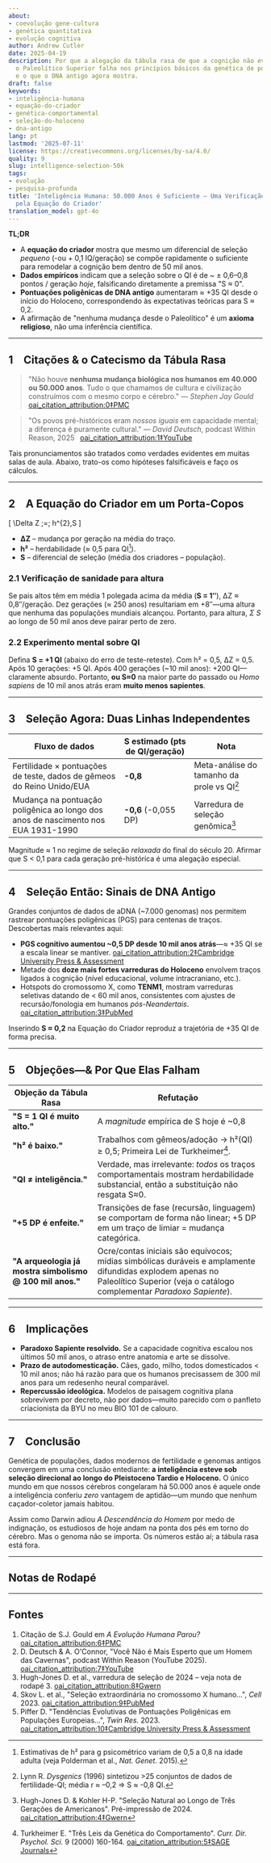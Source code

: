```yaml
---
about:
- coevolução gene-cultura
- genética quantitativa
- evolução cognitiva
author: Andrew Cutler
date: 2025-04-19
description: Por que a alegação da tábula rasa de que a cognição não evoluiu desde
  o Paleolítico Superior falha nos princípios básicos da genética de populações —
  e o que o DNA antigo agora mostra.
draft: false
keywords:
- inteligência-humana
- equação-do-criador
- genética-comportamental
- seleção-do-holoceno
- dna-antigo
lang: pt
lastmod: '2025-07-11'
license: https://creativecommons.org/licenses/by-sa/4.0/
quality: 9
slug: intelligence-selection-50k
tags:
- evolução
- pesquisa-profunda
title: 'Inteligência Humana: 50.000 Anos é Suficiente — Uma Verificação da Realidade
  pela Equação do Criador'
translation_model: gpt-4o
---
```


**TL;DR**

- A **equação do criador** mostra que mesmo um diferencial de seleção *pequeno* (-ou + 0,1 IQ/geração) se compõe rapidamente o suficiente para remodelar a cognição bem dentro de 50 mil anos.
- **Dados empíricos** indicam que a seleção sobre o QI é de ~ ± 0,6–0,8 pontos / geração *hoje*, falsificando diretamente a premissa "S ≈ 0".
- **Pontuações poligênicas de DNA antigo** aumentaram ≈ +35 QI desde o início do Holoceno, correspondendo às expectativas teóricas para S ≈ 0,2.
- A afirmação de "nenhuma mudança desde o Paleolítico" é um **axioma religioso**, não uma inferência científica.

---

## 1 Citações & o Catecismo da Tábula Rasa

> "Não houve **nenhuma mudança biológica nos humanos em 40.000 ou 50.000 anos**. Tudo o que chamamos de cultura e civilização construímos com o mesmo corpo e cérebro." — *Stephen Jay Gould*  [oai_citation_attribution:0‡PMC](https://pmc.ncbi.nlm.nih.gov/articles/PMC3721656/)

> "Os povos pré-históricos eram *nossos iguais* em capacidade mental; a diferença é puramente cultural." — *David Deutsch*, podcast Within Reason, 2025  [oai_citation_attribution:1‡YouTube](https://www.youtube.com/watch?v=rpP9sqbQzjs)

Tais pronunciamentos são tratados como verdades evidentes em muitas salas de aula. Abaixo, trato-os como hipóteses falsificáveis e faço os cálculos.

---

## 2 A Equação do Criador em um Porta-Copos

\[
\Delta Z \;=\; h^{2}\,S
\]

- **ΔZ** – mudança por geração na média do traço.
- **h²** – herdabilidade (≈ 0,5 para QI[^1]).
- **S** – diferencial de seleção (média dos criadores – população).

### 2.1 Verificação de sanidade para altura
Se pais altos têm em média 1 polegada acima da média (**S = 1″**), ΔZ ≈ 0,8″/geração. Dez gerações (≈ 250 anos) resultariam em +8″—uma altura que nenhuma das populações mundiais alcançou. Portanto, para altura, *Σ S* ao longo de 50 mil anos deve pairar perto de zero.

### 2.2 Experimento mental sobre QI
Defina **S = +1 QI** (abaixo do erro de teste-reteste). Com h² = 0,5, ΔZ = 0,5. Após 10 gerações: +5 QI. Após 400 gerações (~10 mil anos): +200 QI—claramente absurdo. Portanto, **ou S≈0** na maior parte do passado ou *Homo sapiens* de 10 mil anos atrás eram **muito menos sapientes**.

---

## 3 Seleção Agora: Duas Linhas Independentes

| Fluxo de dados | S estimado (pts de QI/geração) | Nota |
|----------------|--------------------------------|------|
| Fertilidade × pontuações de teste, dados de gêmeos do Reino Unido/EUA | **-0,8** | Meta-análise do tamanho da prole vs QI[^2] |
| Mudança na pontuação poligênica ao longo dos anos de nascimento nos EUA 1931-1990 | **-0,6** (-0,055 DP) | Varredura de seleção genômica[^3] |

Magnitude ≈ 1 no regime de seleção *relaxada* do final do século 20. Afirmar que S < 0,1 para cada geração pré-histórica é uma alegação especial.

---

## 4 Seleção Então: Sinais de DNA Antigo

Grandes conjuntos de dados de aDNA (~7.000 genomas) nos permitem rastrear pontuações poligênicas (PGS) para centenas de traços. Descobertas mais relevantes aqui:

* **PGS cognitivo aumentou ~0,5 DP desde 10 mil anos atrás**—≈ +35 QI se a escala linear se mantiver. [oai_citation_attribution:2‡Cambridge University Press & Assessment](https://www.cambridge.org/core/journals/twin-research-and-human-genetics/article/evolutionary-trends-of-polygenic-scores-in-european-populations-from-the-paleolithic-to-modern-times/E76E2C78FFC3DA9BDEB0BC8E37D9273D)
* Metade dos **doze mais fortes varreduras do Holoceno** envolvem traços ligados à cognição (nível educacional, volume intracraniano, etc.).
* Hotspots do cromossomo X, como **TENM1**, mostram varreduras seletivas datando de < 60 mil anos, consistentes com ajustes de recursão/fonologia em humanos *pós-Neandertais*. [oai_citation_attribution:3‡PubMed](https://pubmed.ncbi.nlm.nih.gov/36950386/)

Inserindo **S ≈ 0,2** na Equação do Criador reproduz a trajetória de +35 QI de forma precisa.

---

## 5 Objeções—& Por Que Elas Falham

| Objeção da Tábula Rasa | Refutação |
|------------------------|-----------|
| **"S = 1 QI é muito alto."** | A *magnitude* empírica de S hoje é ~0,8 | veja §3 acima. Mesmo S = 0,1 implica um absurdo −100 QI 10 mil anos atrás. |
| **"h² é baixo."** | Trabalhos com gêmeos/adoção → h²(QI) ≥ 0,5; Primeira Lei de Turkheimer[^4]. |
| **"QI ≠ inteligência."** | Verdade, mas irrelevante: *todos* os traços comportamentais mostram herdabilidade substancial, então a substituição não resgata S≈0. |
| **"+5 DP é enfeite."** | Transições de fase (recursão, linguagem) se comportam de forma não linear; +5 DP em um traço de limiar = mudança categórica. |
| **"A arqueologia já mostra simbolismo @ 100 mil anos."** | Ocre/contas iniciais são equívocos; mídias simbólicas duráveis e amplamente difundidas explodem apenas no Paleolítico Superior (veja o catálogo complementar *Paradoxo Sapiente*).

---

## 6 Implicações

* **Paradoxo Sapiente resolvido.** Se a capacidade cognitiva escalou nos últimos 50 mil anos, o atraso entre anatomia e arte se dissolve.
* **Prazo de autodomesticação.** Cães, gado, milho, todos domesticados < 10 mil anos; não há razão para que os humanos precisassem de 300 mil anos para um redesenho neural comparável.
* **Repercussão ideológica.** Modelos de paisagem cognitiva plana sobrevivem por decreto, não por dados—muito parecido com o panfleto criacionista da BYU no meu BIO 101 de calouro.

---

## 7 Conclusão

Genética de populações, dados modernos de fertilidade e genomas antigos convergem em uma conclusão entediante: **a inteligência esteve sob seleção direcional ao longo do Pleistoceno Tardio e Holoceno.** O único mundo em que nossos cérebros congelaram há 50.000 anos é aquele onde a inteligência conferiu *zero* vantagem de aptidão—um mundo que nenhum caçador-coletor jamais habitou.

Assim como Darwin adiou *A Descendência do Homem* por medo de indignação, os estudiosos de hoje andam na ponta dos pés em torno do cérebro. Mas o genoma não se importa. Os números estão aí; a tábula rasa está fora.

---

## Notas de Rodapé

[^1]: Estimativas de h² para g psicométrico variam de 0,5 a 0,8 na idade adulta (veja Polderman et al., *Nat. Genet.* 2015).
[^2]: Lynn R. *Dysgenics* (1996) sintetizou >25 conjuntos de dados de fertilidade-QI; média r ≈ –0,2 ⇒ S ≈ -0,8 QI.
[^3]: Hugh-Jones D. & Kohler H-P. "Seleção Natural ao Longo de Três Gerações de Americanos". Pré-impressão de 2024. [oai_citation_attribution:4‡Gwern](https://gwern.net/doc/genetics/selection/natural/human/dysgenics/2024-hughjones.pdf)
[^4]: Turkheimer E. "Três Leis da Genética do Comportamento". *Curr. Dir. Psychol. Sci.* 9 (2000) 160-164. [oai_citation_attribution:5‡SAGE Journals](https://journals.sagepub.com/doi/abs/10.1111/1467-8721.00084)

---

## Fontes

1. Citação de S.J. Gould em *A Evolução Humana Parou?* [oai_citation_attribution:6‡PMC](https://pmc.ncbi.nlm.nih.gov/articles/PMC3721656/)
2. D. Deutsch & A. O'Connor, "Você Não é Mais Esperto que um Homem das Cavernas", podcast Within Reason (YouTube 2025). [oai_citation_attribution:7‡YouTube](https://www.youtube.com/watch?v=rpP9sqbQzjs)
3. Hugh-Jones D. et al., varredura de seleção de 2024 – veja nota de rodapé 3. [oai_citation_attribution:8‡Gwern](https://gwern.net/doc/genetics/selection/natural/human/dysgenics/2024-hughjones.pdf)
4. Skov L. et al., "Seleção extraordinária no cromossomo X humano…", *Cell* 2023. [oai_citation_attribution:9‡PubMed](https://pubmed.ncbi.nlm.nih.gov/36950386/)
5. Piffer D. "Tendências Evolutivas de Pontuações Poligênicas em Populações Europeias…", *Twin Res.* 2023. [oai_citation_attribution:10‡Cambridge University Press & Assessment](https://www.cambridge.org/core/journals/twin-research-and-human-genetics/article/evolutionary-trends-of-polygenic-scores-in-european-populations-from-the-paleolithic-to-modern-times/E76E2C78FFC3DA9BDEB0BC8E37D9273D)